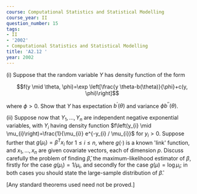 ```yaml
---
course: Computational Statistics and Statistical Modelling
course_year: II
question_number: 15
tags:
- II
- '2002'
- Computational Statistics and Statistical Modelling
title: 'A2.12 '
year: 2002
---
```



(i) Suppose that the random variable $Y$ has density function of the form

$$f(y \mid \theta, \phi)=\exp \left[\frac{y \theta-b(\theta)}{\phi}+c(y, \phi)\right]$$

where $\phi>0$. Show that $Y$ has expectation $b^{\prime}(\theta)$ and variance $\phi b^{\prime \prime}(\theta)$.

(ii) Suppose now that $Y_{1}, \ldots, Y_{n}$ are independent negative exponential variables, with $Y_{i}$ having density function $f\left(y_{i} \mid \mu_{i}\right)=\frac{1}{\mu_{i}} e^{-y_{i} / \mu_{i}}$ for $y_{i}>0$. Suppose further that $g\left(\mu_{i}\right)=\beta^{T} x_{i}$ for $1 \leqslant i \leqslant n$, where $g(\cdot)$ is a known 'link' function, and $x_{1}, \ldots, x_{n}$ are given covariate vectors, each of dimension $p$. Discuss carefully the problem of finding $\hat{\beta}$, the maximum-likelihood estimator of $\beta$, firstly for the case $g\left(\mu_{i}\right)=1 / \mu_{i}$, and secondly for the case $g(\mu)=\log \mu_{i}$; in both cases you should state the large-sample distribution of $\hat{\beta}$.

[Any standard theorems used need not be proved.]